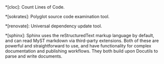 *[cloc]: Count Lines of Code.

*[sokrates]: Polyglot source code examination tool.

*[renovate]: Universal dependency update tool.

*[sphinx]: Sphinx uses the reStructuredText markup language by default, and can read MyST markdown via third-party extensions. Both of these are powerful and straightforward to use, and have functionality for complex documentation and publishing workflows. They both build upon Docutils to parse and write documents.
